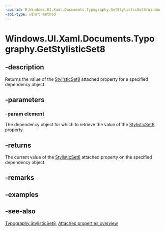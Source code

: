 ```yaml
---
-api-id: M:Windows.UI.Xaml.Documents.Typography.GetStylisticSet8(Windows.UI.Xaml.DependencyObject)
-api-type: winrt method
---
```


<!-- Method syntax
public bool GetStylisticSet8(Windows.UI.Xaml.DependencyObject element)
-->

# Windows.UI.Xaml.Documents.Typography.GetStylisticSet8

## -description
Returns the value of the [StylisticSet8](typography_stylisticset8.md) attached property for a specified dependency object.



## -parameters
### -param element
The dependency object for which to retrieve the value of the [StylisticSet8](typography_stylisticset8.md) property.

## -returns
The current value of the [StylisticSet8](typography_stylisticset8.md) attached property on the specified dependency object.

## -remarks

## -examples

## -see-also

[Typography.StylisticSet8](typography_stylisticset8.md), [Attached properties overview](/windows/uwp/xaml-platform/attached-properties-overview)
